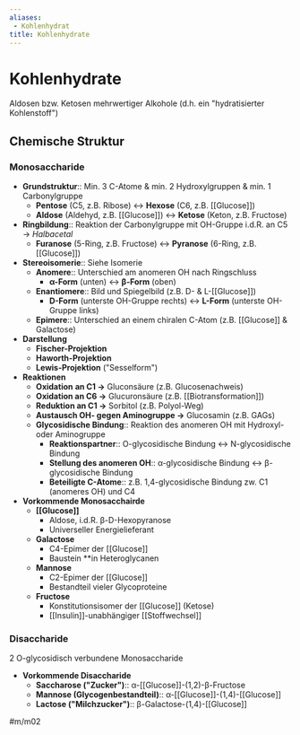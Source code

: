 ```yaml
---
aliases:
 - Kohlenhydrat
title: Kohlenhydrate
---
```


# Kohlenhydrate

Aldosen bzw. Ketosen mehrwertiger Alkohole (d.h. ein "hydratisierter Kohlenstoff")

## Chemische Struktur

### Monosaccharide

- **Grundstruktur**:: Min. 3 C-Atome & min. 2 Hydroxylgruppen & min. 1 Carbonylgruppe
    - **Pentose** (C5, z.B. Ribose) ↔ **Hexose** (C6, z.B. [[Glucose]])
    - **Aldose** (Aldehyd, z.B. [[Glucose]]) ↔ **Ketose** (Keton, z.B. Fructose)
- **Ringbildung**:: Reaktion der Carbonylgruppe mit OH-Gruppe i.d.R. an C5 → *Halbacetal*
    - **Furanose** (5-Ring, z.B. Fructose) ↔ **Pyranose** (6-Ring, z.B. [[Glucose]])
- **Stereoisomerie**:: Siehe Isomerie
    - **Anomere**:: Unterschied am anomeren OH nach Ringschluss
        - **α-Form** (unten) ↔ **β-Form** (oben)
    - **Enantiomere**:: Bild und Spiegelbild (z.B. D- & L-[[Glucose]])
        - **D-Form** (unterste OH-Gruppe rechts) ↔ **L-Form** (unterste OH-Gruppe links)
    - **Epimere**:: Unterschied an einem chiralen C-Atom (z.B. [[Glucose]] & Galactose)
- **Darstellung**
    - **Fischer-Projektion**
    - **Haworth-Projektion**
    - **Lewis-Projektion** ("Sesselform")
- **Reaktionen**
    - **Oxidation** **an C1 →** Gluconsäure (z.B. Glucosenachweis)
    - **Oxidation an C6 →** Glucuronsäure (z.B. [[Biotransformation]])
    - **Reduktion an C1 →** Sorbitol (z.B. Polyol-Weg)
    - **Austausch OH- gegen Aminogruppe →** Glucosamin (z.B. GAGs)
    - **Glycosidische Bindung**:: Reaktion des anomeren OH mit Hydroxyl- oder Aminogruppe
        - **Reaktionspartner**:: O-glycosidische Bindung ↔ N-glycosidische Bindung
        - **Stellung des anomeren OH**:: α-glycosidische Bindung ↔ β-glycosidische Bindung
        - **Beteiligte C-Atome**:: z.B. 1,4-glycosidische Bindung zw. C1 (anomeres OH) und C4
- **Vorkommende Monosacchairde**
    - **[[Glucose]]**
        - Aldose, i.d.R. β-D-Hexopyranose
        - Universeller Energielieferant
    - **Galactose**
        - C4-Epimer der [[Glucose]]
        - Baustein **in Heteroglycanen
    - **Mannose**
        - C2-Epimer der [[Glucose]]
        - Bestandteil vieler Glycoproteine
    - **Fructose**
        - Konstitutionsisomer der [[Glucose]] (Ketose)
        - [[Insulin]]-unabhängiger [[Stoffwechsel]]

### Disaccharide

2 O-glycosidisch verbundene Monosaccharide

- **Vorkommende Disaccharide**
    - **Saccharose ("Zucker")**:: α-[[Glucose]]-(1,2)-β-Fructose
    - **Mannose (Glycogenbestandteil)**:: α-[[Glucose]]-(1,4)-[[Glucose]]
    - **Lactose ("Milchzucker")**:: β-Galactose-(1,4)-[[Glucose]]

#m/m02